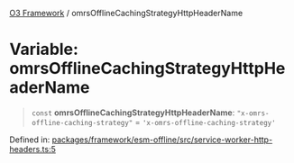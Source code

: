 [O3 Framework](../API.md) / omrsOfflineCachingStrategyHttpHeaderName

# Variable: omrsOfflineCachingStrategyHttpHeaderName

> `const` **omrsOfflineCachingStrategyHttpHeaderName**: `"x-omrs-offline-caching-strategy"` = `'x-omrs-offline-caching-strategy'`

Defined in: [packages/framework/esm-offline/src/service-worker-http-headers.ts:5](https://github.com/openmrs/openmrs-esm-core/blob/85cde3ce59cd3d29230c98040a3f53525e808725/packages/framework/esm-offline/src/service-worker-http-headers.ts#L5)
